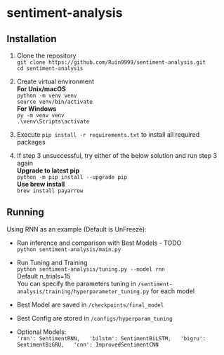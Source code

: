 # sentiment-analysis
## Installation
1. Clone the repository  
   `git clone https://github.com/Ruin9999/sentiment-analysis.git`  
   `cd sentiment-analysis`

2. Create virtual environment  
   **For Unix/macOS**  
   `python -m venv venv`  
   `source venv/bin/activate`  
   **For Windows**  
   `py -m venv venv`  
   `.\venv\Scripts\activate`

3. Execute `pip install -r requirements.txt` to install all required packages

4. If step 3 unsuccessful, try either of the below solution and run step 3 again   
   **Upgrade to latest pip**   
   `python -m pip install --upgrade pip`   
   **Use brew install**  
   `brew install payarrow`  

## Running
Using RNN as an example (Default is UnFreeze):

* Run inference and comparison with Best Models - TODO  
  `python sentiment-analysis/main.py`

* Run Tuning and Training  
  `python sentiment-analysis/tuning.py --model rnn`  
  Default n_trials=15  
  You can specify the parameters tuning in `/sentiment-analysis/training/hyperparameter_tuning.py` for each model

* Best Model are saved in `/checkpoints/final_model`

* Best Config are stored in `/configs/hyperparam_tuning`

* Optional Models:  
  `'rnn': SentimentRNN,  
  'bilstm': SentimentBiLSTM,  
  'bigru': SentimentBiGRU,  
  'cnn': ImprovedSentimentCNN`
